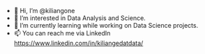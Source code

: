 - 👋 Hi, I’m @kiliangone
- 👀 I’m interested in Data Analysis and Science.
- 🌱 I’m currently learning while working on Data Science projects.
- 📫 You can reach me via LinkedIn https://www.linkedin.com/in/kiliangedatdata/

<!---
kiliangone/kiliangone is a ✨ special ✨ repository because its `README.md` (this file) appears on your GitHub profile.
You can click the Preview link to take a look at your changes.
--->
